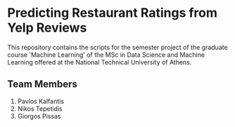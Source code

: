 # Predicting Restaurant Ratings from Yelp Reviews

This repository contains the scripts for the semester project of the graduate course 'Machine Learning' of the MSc in Data Science and Machine Learning offered at the National Technical University of Athens. 

## Team Members

1. Pavlos Kalfantis
2. Nikos Tepetidis
3. Giorgos Pissas
